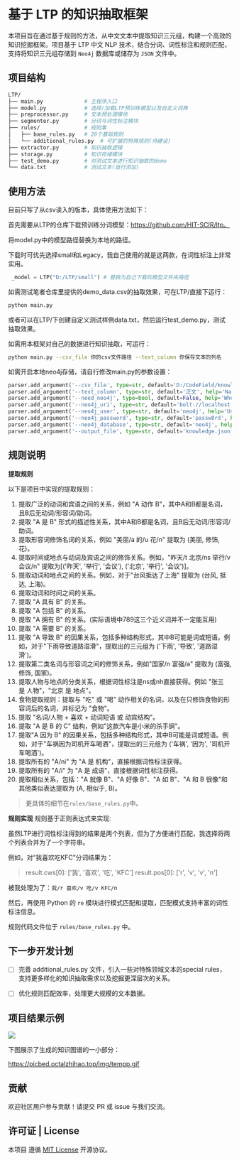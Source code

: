 # 基于 LTP 的知识抽取框架

本项目旨在通过基于规则的方法，从中文文本中提取知识三元组，构建一个高效的知识挖掘框架。项目基于 LTP 中文 NLP 技术，结合分词、词性标注和规则匹配，支持将知识三元组存储到 `Neo4j` 数据库或储存为 `JSON` 文件中。

## 项目结构
```bash
LTP/
├── main.py             # 主程序入口
├── model.py            # 选择/加载LTP预训练模型以及自定义词典
├── preprocessor.py     # 文本预处理模块
├── segmenter.py        # 分词与词性标注模块
├── rules/              # 规则集
│   ├── base_rules.py   # 20个基础规则
│   └── additional_rules.py  # 可扩展的特殊规则(待建设)
├── extractor.py        # 知识抽取逻辑
├── storage.py          # 知识存储模块
├── test_demo.py        # 对测试文本进行知识抽取的demo
└── data.txt            # 测试文本(自行添加)
```
## 使用方法
目前只写了从csv读入的版本，具体使用方法如下：

首先需要从LTP的仓库下载预训练分词模型：https://github.com/HIT-SCIR/ltp。

将model.py中的模型路径替换为本地的路径。

下载时可优先选择small和Legacy，我自己使用的就是这两款，在词性标注上非常实用。


```python
 _model = LTP("D:/LTP/small") # 替换为自己下载的模型文件夹路径
 ```
如需测试笔者仓库里提供的demo_data.csv的抽取效果，可在LTP/直接下运行：
```bash
python main.py
```
或者可以在LTP/下创建自定义测试样例data.txt，然后运行test_demo.py，测试抽取效果。

如需用本框架对自己的数据进行知识抽取，可运行：
```bash
python main.py --csv_file 你的csv文件路径 --text_column 你保存文本的列名
```
如需开启本地neo4j存储，请自行修改main.py的参数设置：
```python
parser.add_argument('--csv_file', type=str, default='D:/CodeField/knowledge_extraction/demo_data.csv', help='Path to the CSV file.')
parser.add_argument('--text_column', type=str, default='正文', help='Name of the column containing text.')
parser.add_argument('--need_neo4j', type=bool, default=False, help='Whether to save the results to Neo4j database.')
parser.add_argument('--neo4j_uri', type=str, default='bolt://localhost:7687', help='URI for the Neo4j database.')
parser.add_argument('--neo4j_user', type=str, default='neo4j', help='Username for the Neo4j database.')
parser.add_argument('--neo4j_password', type=str, default='passw0rd', help='Password for the Neo4j database.')
parser.add_argument('--neo4j_database', type=str, default='neo4j', help='Database name for the Neo4j database.')
parser.add_argument('--output_file', type=str, default='knowledge.json', help='Output file to save the results.')
```
## 规则说明
**提取规则**

以下是项目中实现的提取规则：
1. 提取广泛的动词和宾语之间的关系，例如 "A 动作 B"，其中A和B都是名词，且B后无动词/形容词/助词。
2. 提取 "A 是 B" 形式的描述性关系，其中A和B都是名词，且B后无动词/形容词/助词。
3. 提取形容词修饰名词的关系，例如 "美丽/a 的/u 花/n" 提取为 (美丽, 修饰, 花)。
4. 提取时间或地点与动词及宾语之间的修饰关系。例如，"昨天/t 北京/ns 举行/v 会议/n" 提取为[('昨天', '举行', '会议'), ('北京', '举行', '会议')]。
5. 提取动词和地点之间的关系。例如，对于"台风抵达了上海" 提取为 (台风, 抵达, 上海)。
6. 提取动词和时间之间的关系。
7. 提取 "A 具有 B" 的关系。
8. 提取 "A 包括 B" 的关系。
9. 提取 "A 拥有 B" 的关系。(实际语境中789这三个近义词并不一定能互用)
10. 提取 "A 需要 B" 的关系。
11. 提取 "A 导致 B" 的因果关系，包括多种结构形式，其中B可能是词或短语。例如，对于"下雨导致道路湿滑"，提取出的三元组为 ('下雨', '导致', '道路湿滑')。
12. 提取第二类名词与形容词之间的修饰关系，例如"国家/n 富强/a" 提取为 (富强, 修饰, 国家)。
13. 提取人物与地点的分类关系，根据词性标注是ns或nh直接获得。例如 "张三 是 人物"，"北京 是 地点"。
14. 食物提取规则：提取与 "吃" 或 "喝" 动作相关的名词，以及在只修饰食物的形容词后的名词，并标记为 "食物"。
15. 提取 "名词/人物 + 喜欢 + 动词短语 或 动宾结构"。
16. 提取 "A 是 B 的 C" 结构，例如"这款汽车是小米的杀手锏"。
17. 提取"A 因为 B" 的因果关系，包括多种结构形式，其中B可能是词或短语。例如，对于"车祸因为司机开车喝酒"，提取出的三元组为 ('车祸', '因为', '司机开车喝酒')。
18. 提取所有的 "A/ni" 为 "A 是 机构"，直接根据词性标注获得。
19. 提取所有的 "A/i" 为 "A 是 成语"，直接根据词性标注获得。
20. 提取相似关系，包括："A 就像 B"、"A 好像 B"、"A 如 B"、"A 和 B 很像"和其他类似表达提取为 (A, 相似于, B)。

> 更具体的细节在`rules/base_rules.py`中。

**规则实现**
规则基于正则表达式来实现:

虽然LTP进行词性标注得到的结果是两个列表，但为了方便进行匹配，我选择将两个列表合并为了一个字符串。

例如，对“我喜欢吃KFC”分词结果为：

> result.cws[0]: ['我', '喜欢', '吃', 'KFC']
> result.pos[0]: ['r', 'v', 'v', 'n']

被我处理为了：`我/r 喜欢/v 吃/v KFC/n`

然后，再使用 Python 的 `re` 模块进行模式匹配和提取，匹配模式支持丰富的词性标注信息。

规则代码文件位于 `rules/base_rules.py` 中。


## 下一步开发计划
- [ ] 完善 additional_rules.py 文件，引入一些对特殊领域文本的special rules，支持更多样化的知识抽取需求以及挖掘更深层次的关系。

- [ ] 优化规则匹配效率，处理更大规模的文本数据。

## 项目结果示例
<img src="https://picbed.octalzhihao.top/img/temp.gif">

下图展示了生成的知识图谱的一小部分：

https://picbed.octalzhihao.top/img/tempp.gif

## 贡献
欢迎社区用户参与贡献！请提交 PR 或 issue 与我们交流。

## 许可证 | License
本项目 遵循 [MIT License](https://github.com/EmptyOctal/knowledge_extraction/blob/main/LICENSE) 开源协议。
